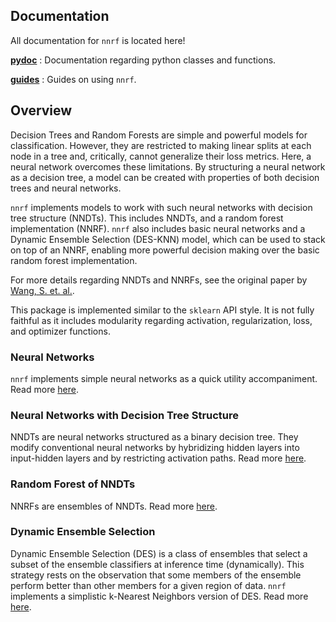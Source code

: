## Documentation

All documentation for `nnrf` is located here!

[**pydoc**](https://github.com/paradoxysm/nnrf/tree/master/doc/pydoc) : Documentation regarding python classes and functions.

[**guides**](https://github.com/paradoxysm/nnrf/tree/master/doc/guides) : Guides on using `nnrf`.

## Overview

Decision Trees and Random Forests are simple and powerful models for classification. However, they are restricted to making linear splits at each node in a tree and, critically, cannot generalize their loss metrics. Here, a neural network overcomes these limitations. By structuring a neural network as a decision tree, a model can be created with properties of both decision trees and neural networks.

`nnrf` implements models to work with such neural networks with decision tree structure (NNDTs). This includes NNDTs, and a random forest implementation (NNRF). `nnrf` also includes basic neural networks and a Dynamic Ensemble Selection (DES-KNN) model, which can be used to stack on top of an NNRF, enabling more powerful decision making over the basic random forest implementation.

For more details regarding NNDTs and NNRFs, see the original paper by [Wang, S. et. al.](https://pdfs.semanticscholar.org/c0b1/2e04be429e70c0303215a3df21f5c5843052.pdf).

This package is implemented similar to the `sklearn` API style. It is not fully faithful as it includes modularity regarding activation, regularization, loss, and optimizer functions.

### Neural Networks

`nnrf` implements simple neural networks as a quick utility accompaniment. Read more [here](https://github.com/paradoxysm/nnrf/blob/master/doc/nn.md).

### Neural Networks with Decision Tree Structure

NNDTs are neural networks structured as a binary decision tree. They modify conventional neural networks by hybridizing hidden layers into input-hidden layers and by restricting activation paths. Read more [here](https://github.com/paradoxysm/nnrf/blob/master/doc/nndt.md).

### Random Forest of NNDTs

NNRFs are ensembles of NNDTs. Read more [here](https://github.com/paradoxysm/nnrf/blob/master/doc/nnrf.md).

### Dynamic Ensemble Selection

Dynamic Ensemble Selection (DES) is a class of ensembles that select a subset of the ensemble classifiers at inference time (dynamically). This strategy rests on the observation that some members of the ensemble perform better than other members for a given region of data. `nnrf` implements a simplistic k-Nearest Neighbors version of DES. Read more [here](https://github.com/paradoxysm/nnrf/blob/master/doc/des.md).
